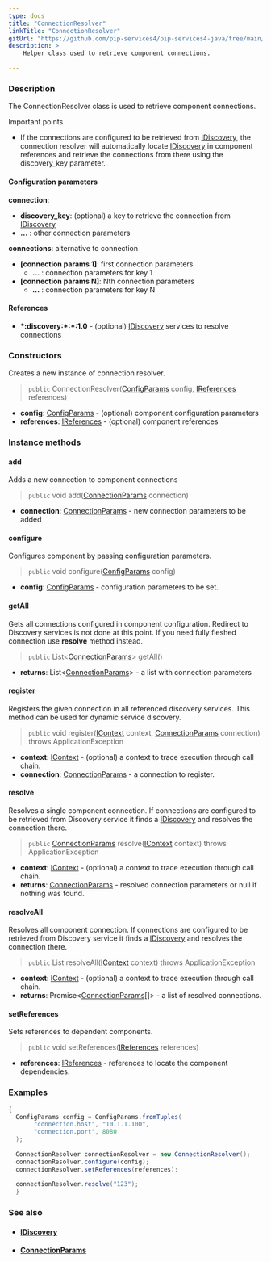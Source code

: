 ```yaml
---
type: docs
title: "ConnectionResolver"
linkTitle: "ConnectionResolver"
gitUrl: "https://github.com/pip-services4/pip-services4-java/tree/main/pip-services4-config-java"
description: >
    Helper class used to retrieve component connections.

---
```


### Description

The ConnectionResolver class is used to retrieve component connections.

Important points

- If the connections are configured to be retrieved from [IDiscovery](../idiscovery), the connection resolver will automatically locate [IDiscovery](../idiscovery) in component references and retrieve the connections from there using the discovery_key parameter.

#### Configuration parameters

**connection**:  
- **discovery_key**: (optional) a key to retrieve the connection from [IDiscovery](../idiscovery)
- **...** : other connection parameters

**connections**:  alternative to connection
- **[connection params 1]**: first connection parameters
    - **...** :  connection parameters for key 1
- **[connection params N]**: Nth connection parameters
    - **...** : connection parameters for key N

#### References
- **\*:discovery:\*:\*:1.0** - (optional) [IDiscovery](../idiscovery) services to resolve connections




### Constructors
Creates a new instance of connection resolver.

> `public` ConnectionResolver([ConfigParams](../../../components/config/config_params) config, [IReferences](../../../components/refer/ireferences) references)

- **config**: [ConfigParams](../../../components/config/config_params) - (optional) component configuration parameters
- **references**: [IReferences](../../../components/refer/ireferences) - (optional) component references


### Instance methods

#### add
Adds a new connection to component connections

> `public` void add([ConnectionParams](../connection_params) connection)

- **connection**: [ConnectionParams](../connection_params) - new connection parameters to be added


#### configure
Configures component by passing configuration parameters.

> `public` void configure([ConfigParams](../../../components/config/config_params) config)

- **config**: [ConfigParams](../../../components/config/config_params) - configuration parameters to be set.


#### getAll
Gets all connections configured in component configuration.
Redirect to Discovery services is not done at this point.
If you need fully fleshed connection use **resolve** method instead.

> `public` List<[ConnectionParams](../connection_params)> getAll()

- **returns**: List<[ConnectionParams](../connection_params)> - a list with connection parameters


#### register
Registers the given connection in all referenced discovery services.
This method can be used for dynamic service discovery.

> `public` void register([IContext](../../../components/context/icontext) context, [ConnectionParams](../connection_params) connection) throws ApplicationException

- **context**: [IContext](../../../components/context/icontext) - (optional) a context to trace execution through call chain.
- **connection**: [ConnectionParams](../connection_params) - a connection to register.


#### resolve
Resolves a single component connection. If connections are configured to be retrieved
from Discovery service it finds a [IDiscovery](../idiscovery) and resolves the connection there.

> `public` [ConnectionParams](../connection_params) resolve([IContext](../../../components/context/icontext) context) throws ApplicationException

- **context**: [IContext](../../../components/context/icontext) - (optional) a context to trace execution through call chain.
- **returns**: [ConnectionParams](../connection_params) - resolved connection parameters or null if nothing was found.


#### resolveAll
Resolves all component connection. If connections are configured to be retrieved
from Discovery service it finds a [IDiscovery](../idiscovery) and resolves the connection there.

> `public` List<ConnectionParams> resolveAll([IContext](../../../components/context/icontext) context) throws ApplicationException

- **context**: [IContext](../../../components/context/icontext) - (optional) a context to trace execution through call chain.
- **returns**: Promise<[ConnectionParams](../connection_params)[]> - a list of resolved connections.


#### setReferences
Sets references to dependent components.

> `public` void setReferences([IReferences](../../../components/refer/ireferences) references)

- **references**: [IReferences](../../../components/refer/ireferences) - references to locate the component dependencies.


### Examples

```java
{
  ConfigParams config = ConfigParams.fromTuples(
       "connection.host", "10.1.1.100",
       "connection.port", 8080
  );
 
  ConnectionResolver connectionResolver = new ConnectionResolver();
  connectionResolver.configure(config);
  connectionResolver.setReferences(references);
 
  connectionResolver.resolve("123");
  }
```

### See also
- #### [IDiscovery](../idiscovery)
- #### [ConnectionParams](../connection_params)

